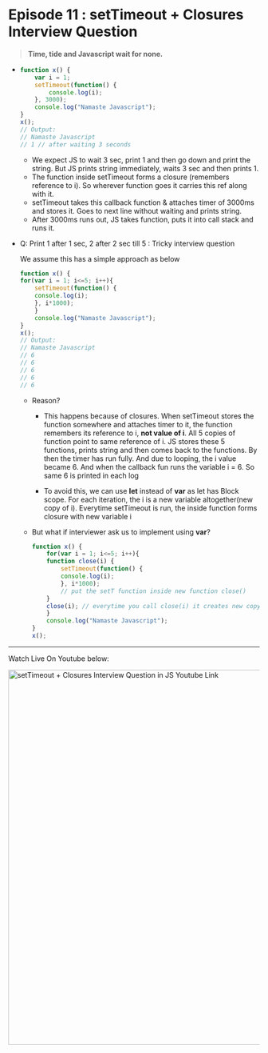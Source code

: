 # Episode 11 : setTimeout + Closures Interview Question

> **Time, tide and Javascript wait for none.**

*   ```js
    function x() {
        var i = 1;
        setTimeout(function() {
            console.log(i);
        }, 3000);
        console.log("Namaste Javascript");
    }
    x();
    // Output:
    // Namaste Javascript
    // 1 // after waiting 3 seconds
    ```
    * We expect JS to wait 3 sec, print 1 and then go down and print the string. But JS prints string immediately, waits 3 sec and then prints 1.
    * The function inside setTimeout forms a closure (remembers reference to i). So wherever function goes it carries this ref along with it. 
    * setTimeout takes this callback function & attaches timer of 3000ms and stores it. Goes to next line without waiting and prints string. 
    * After 3000ms runs out, JS takes function, puts it into call stack and runs it. 
 
* Q: Print 1 after 1 sec, 2 after 2 sec till 5 : Tricky interview question
 
    We assume this has a simple approach as below
    ```js
    function x() {
    for(var i = 1; i<=5; i++){
        setTimeout(function() {
        console.log(i);
        }, i*1000);
        }
        console.log("Namaste Javascript");
    }
    x();
    // Output:
    // Namaste Javascript
    // 6
    // 6
    // 6
    // 6
    // 6
    ```
    * Reason?
        * This happens because of closures. When setTimeout stores the function somewhere and attaches timer to it, the function remembers its reference to i, **not value of i**. All 5 copies of function point to same reference of i. JS stores these 5 functions, prints string and then comes back to the functions. By then the timer has run fully. And due to looping, the i value became 6. And when the callback fun runs the variable i = 6. So same 6 is printed in each log
        
        * To avoid this, we can use **let** instead of **var** as let has Block scope. For each iteration, the i is a new variable altogether(new copy of i). Everytime setTimeout is run, the inside function forms closure with new variable i

    * But what if interviewer ask us to implement using **var**?
 
        ```js
        function x() {
            for(var i = 1; i<=5; i++){
            function close(i) {
                setTimeout(function() {
                console.log(i);
                }, i*1000);
                // put the setT function inside new function close()
            }
            close(i); // everytime you call close(i) it creates new copy of i. Only this time, it is with var itself!
            }
            console.log("Namaste Javascript");
        }
        x();
        ```
 
<hr></hr>

Watch Live On Youtube below:

<a href="https://www.youtube.com/watch?v=eBTBG4nda2A&ab_channel=AkshaySaini" target="_blank"><img src="https://img.youtube.com/vi/eBTBG4nda2A/0.jpg" width="750"
alt="setTimeout + Closures Interview Question in JS Youtube Link"/></a>